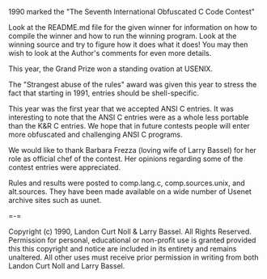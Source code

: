 1990 marked the "The Seventh International Obfuscated C Code Contest"


Look at the README.md file for the given winner for information
on how to compile the winner and how to run the winning program.
Look at the winning source and try to figure how it does what it does!
You may then wish to look at the Author's comments for even more details.

This year, the Grand Prize won a standing ovation at USENIX.

The "Strangest abuse of the rules" award was given this year to stress
the fact that starting in 1991, entries should be shell-specific.

This year was the first year that we accepted ANSI C entries.  It was
interesting to note that the ANSI C entries were as a whole less
portable than the K&R C entries.  We hope that in future contests
people will enter more obfuscated and challenging ANSI C programs.

We would like to thank Barbara Frezza (loving wife of Larry Bassel) for
her role as official chef of the contest.  Her opinions regarding
some of the contest entries were appreciated.

Rules and results were posted to comp.lang.c, comp.sources.unix, and
alt.sources.  They have been made available on a wide number of Usenet
archive sites such as uunet.

=-=

Copyright (c) 1990, Landon Curt Noll & Larry Bassel.
All Rights Reserved.  Permission for personal, educational or non-profit use is
granted provided this this copyright and notice are included in its entirety
and remains unaltered.  All other uses must receive prior permission in writing
from both Landon Curt Noll and Larry Bassel.

